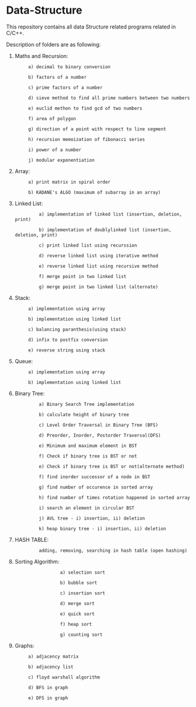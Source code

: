 # Data-Structure

This repository contains all data Structure related programs related in C/C++.

Description of folders are as following:

1) Maths and Recursion:

			a) decimal to binary conversion
		
			b) factors of a number

			c) prime factors of a number

			d) sieve method to find all prime numbers between two numbers

			e) euclid methon to find gcd of two numbers

			f) area of polygon

			g) direction of a point with respect to line segment

			h) recursion memoization of fibonacci series

			i) power of a number

			j) modular exponentiation

2) Array:

			a) print matrix in spiral order

			b) KADANE's ALGO (maximum of subarray in an array)



3) Linked List:
 
				a) implementation of linked list (insertion, deletion, print)
				                                       
				b) implementation of doublylinked list (insertion, deletion, print)
                    
				c) print linked list using recurssion
			
				d) reverse linked list using iterative method

				e) reverse linked list using recursive method

				f) merge point in two linked list

				g) merge point in two linked list (alternate)


4) Stack: 	

			a) implementation using array	
		                
			b) implementation using linked list
	
			c) balancing paranthesis(using stack)

			d) infix to postfix conversion
	
			e) reverse string using stack

3) Queue:	

			a) implementation using array

			b) implementation using linked list

5) Binary Tree: 

				a) Binary Search Tree implementation 

				b) calculate height of binary tree

				c) Level Order Traversal in Binary Tree (BFS)
	
				d) Preorder, Inorder, Postorder Traversal(DFS)

				e) Minimum and maximum element in BST

				f) Check if binary tree is BST or not

				e) Check if binary tree is BST or not(alternate method)

				f) find inorder successor of a node in BST

				g) find number of occurence in sorted array

				h) find number of times rotation happened in sorted array

				i) search an element in circular BST

				j) AVL tree - i) insertion, ii) deletion

				k) heap binary tree - i) insertion, ii) deletion 

7) HASH TABLE:
		
				adding, removing, searching in hash table (open hashing)


6) Sorting Algorithm:	

						a) selection sort

						b) bubble sort

						c) insertion sort

						d) merge sort

						e) quick sort

						f) heap sort

						g) counting sort

7) Graphs:

			a) adjacency matrix

			b) adjacency list

			c) floyd warshall algorithm

			d) BFS in graph	

			e) DFS in graph
		
		 
